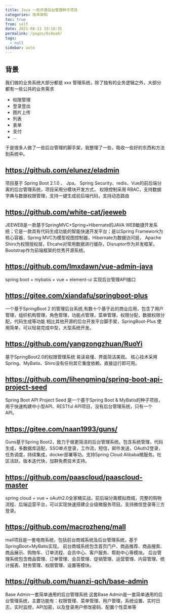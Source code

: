 ```yaml
---
title: Java 一些开源后台管理种子项目
categories: 技术架构
toc: true
from: self
date: 2021-08-11 19:18:35
permalink: /pages/6c8aa8/
tags: 
  - null
sidebar: auto
---
```


## 背景

我们做的业务系统大部分都是 xxx 管理系统，除了独有的业务逻辑之外，大部分都有一些公共的业务需求

- 权限管理
- 登录登出
- 图片上传
- 列表
- 表单
- 支付
- ...

于是很多人做了一些后台管理的脚手架，我整理了一些，吸收一些好的东西和方法到系统中。

## https://github.com/elunez/eladmin


项目基于 Spring Boot 2.1.0 、 Jpa、 Spring Security、redis、Vue的前后端分离的后台管理系统，项目采用分模块开发方式， 权限控制采用 RBAC，支持数据字典与数据权限管理，支持一键生成前后端代码，支持动态路由 


## https://github.com/white-cat/jeeweb

JEEWEB是一款基于SpringMVC+Spring+Hibernate的JAVA WEB敏捷开发系统；它是一款具有代码生成功能的智能快速开发平台；是以Spring Framework为核心容器，Spring MVC为模型视图控制器，Hibernate为数据访问层， Apache Shiro为权限授权层，Ehcahe对常用数据进行缓存，Disruptor作为并发框架，Bootstrap作为前端框架的优秀开源系统。

## https://github.com/lmxdawn/vue-admin-java

spring boot + mybatis + vue + element-ui 实现后台管理API接口

## https://gitee.com/xiandafu/springboot-plus

一个基于SpringBoot 2 的管理后台系统,有数十个基于此的商业应用，包含了用户管理，组织机构管理，角色管理，功能点管理，菜单管理，权限分配，数据权限分配，代码生成等功能 相比其他开源的后台开发平台脚手架，SpringBoot-Plus 使用简单，可以轻易完成中型，大型系统开发。

## https://github.com/yangzongzhuan/RuoYi

基于SpringBoot2.0的权限管理系统 易读易懂、界面简洁美观。 核心技术采用Spring、MyBatis、Shiro没有任何其它重度依赖。直接运行即可用。

## https://github.com/lihengming/spring-boot-api-project-seed

Spring Boot API Project Seed 是一个基于Spring Boot & MyBatis的种子项目，用于快速构建中小型API、RESTful API项目，没有后台管理系统，只有一个 API。

## https://gitee.com/naan1993/guns/

Guns基于Spring Boot2，致力于做更简洁的后台管理系统。包含系统管理，代码生成，多数据库适配，SSO单点登录，工作流，短信，邮件发送，OAuth2登录，任务调度，持续集成，docker部署等功。支持Spring Cloud Alibaba微服务。社区活跃，版本迭代快，加群免费技术支持。

## https://github.com/paascloud/paascloud-master

spring cloud + vue + oAuth2.0全家桶实战，前后端分离模拟商城，完整的购物流程、后端运营平台，可以实现快速搭建企业级微服务项目。支持微信登录等三方登录。

## https://github.com/macrozheng/mall

mall项目是一套电商系统，包括前台商城系统及后台管理系统，基于SpringBoot+MyBatis实现。 前台商城系统包含首页门户、商品推荐、商品搜索、商品展示、购物车、订单流程、会员中心、客户服务、帮助中心等模块。 后台管理系统包含商品管理、订单管理、会员管理、促销管理、运营管理、内容管理、统计报表、财务管理、权限管理、设置等模块。

## https://github.com/huanzi-qch/base-admin

Base Admin一套简单通用的后台管理系统
这套Base Admin是一套简单通用的后台管理系统，主要功能有：权限管理、菜单管理、用户管理，系统设置、实时日志，实时监控，API加密，以及登录用户修改密码、配置个性菜单等